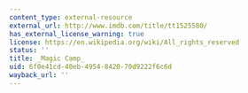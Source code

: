```yaml
---
content_type: external-resource
external_url: http://www.imdb.com/title/tt1525580/
has_external_license_warning: true
license: https://en.wikipedia.org/wiki/All_rights_reserved
status: ''
title: _Magic Camp_
uid: 6f0e41cd-40eb-4954-8420-70d9222f6c6d
wayback_url: ''
---
```

